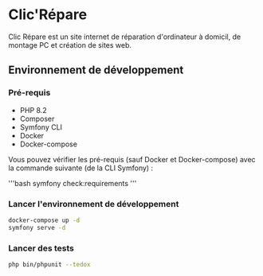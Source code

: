 # Clic'Répare

Clic Répare est un site internet de réparation d'ordinateur à domicil, de montage PC et création de sites web.

## Environnement de développement

### Pré-requis

 * PHP 8.2
 * Composer
 * Symfony CLI
 * Docker
 * Docker-compose

Vous pouvez vérifier les pré-requis (sauf Docker et Docker-compose) avec la commande suivante (de la CLI Symfony) :

'''bash
symfony check:requirements
'''

### Lancer l'environnement de développement

```bash
docker-compose up -d
symfony serve -d
```
### Lancer des tests
```bash
php bin/phpunit --tedox
```
